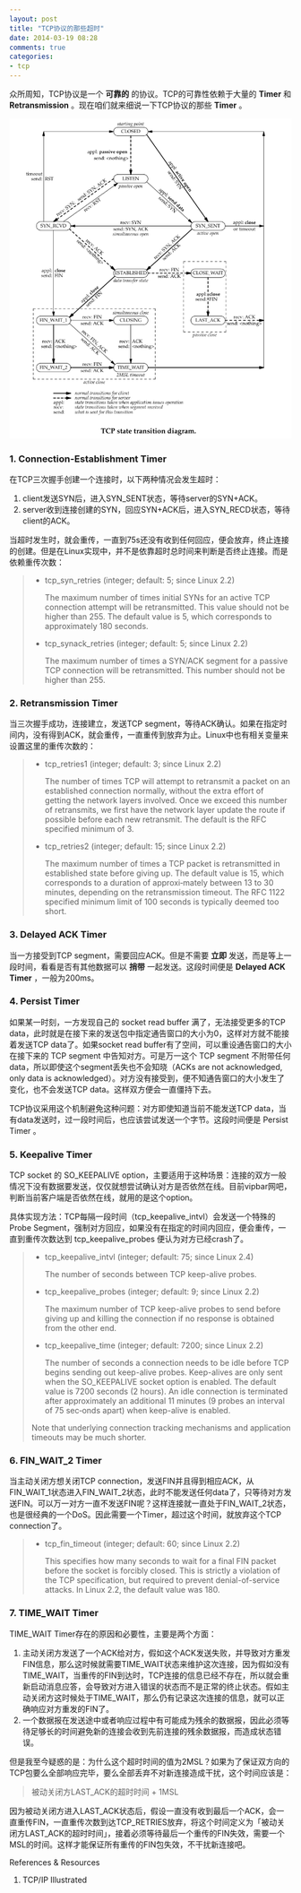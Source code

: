 ```yaml
---
layout: post
title: "TCP协议的那些超时"
date: 2014-03-19 08:28
comments: true
categories: 
- tcp
---
```


众所周知，TCP协议是一个 **可靠的** 的协议。TCP的可靠性依赖于大量的 **Timer** 和 **Retransmission** 。现在咱们就来细说一下TCP协议的那些 **Timer** 。

![TCP State transition diagram](/images/tcp-state-transition.png)

### 1. Connection\-Establishment Timer

在TCP三次握手创建一个连接时，以下两种情况会发生超时：

1. client发送SYN后，进入SYN\_SENT状态，等待server的SYN+ACK。
2. server收到连接创建的SYN，回应SYN+ACK后，进入SYN\_RECD状态，等待client的ACK。

当超时发生时，就会重传，一直到75s还没有收到任何回应，便会放弃，终止连接的创建。但是在Linux实现中，并不是依靠超时总时间来判断是否终止连接。而是依赖重传次数：

> * tcp\_syn\_retries (integer; default: 5; since Linux 2.2)
> 
>   The maximum number of times initial SYNs for an active TCP connection attempt will be retransmitted. This value should not be higher than 255. The default value is 5, which corresponds to approximately 180 seconds.
>   
> * tcp\_synack\_retries (integer; default: 5; since Linux 2.2)
> 
>   The maximum number of times a SYN/ACK segment for a passive TCP connection will be retransmitted. This number should not be higher than 255.
    


### 2. Retransmission Timer

当三次握手成功，连接建立，发送TCP segment，等待ACK确认。如果在指定时间内，没有得到ACK，就会重传，一直重传到放弃为止。Linux中也有相关变量来设置这里的重传次数的：

> * tcp\_retries1 (integer; default: 3; since Linux 2.2)
> 
>   The number of times TCP will attempt to retransmit a packet on an established connection normally, without the extra effort of getting the  network  layers  involved. Once  we exceed this number of retransmits, we first have the network layer update the route if possible before each new retransmit.  The default is the RFC specified minimum of 3.
> 
> * tcp\_retries2 (integer; default: 15; since Linux 2.2)
> 
>   The maximum number of times a TCP packet is retransmitted in established state before giving up. The default value is 15, which corresponds to a duration of approxi‐mately between 13 to 30 minutes, depending on the retransmission timeout.  The RFC 1122 specified minimum limit of 100 seconds is typically deemed too short.


### 3. Delayed ACK Timer

当一方接受到TCP segment，需要回应ACK。但是不需要 **立即** 发送，而是等上一段时间，看看是否有其他数据可以 **捎带** 一起发送。这段时间便是 **Delayed ACK Timer** ，一般为200ms。

### 4. Persist Timer

如果某一时刻，一方发现自己的 socket read buffer 满了，无法接受更多的TCP data，此时就是在接下来的发送包中指定通告窗口的大小为0，这样对方就不能接着发送TCP data了。如果socket read buffer有了空间，可以重设通告窗口的大小在接下来的 TCP segment 中告知对方。可是万一这个 TCP segment 不附带任何data，所以即使这个segment丢失也不会知晓（ACKs are not acknowledged, only data is acknowledged）。对方没有接受到，便不知通告窗口的大小发生了变化，也不会发送TCP data。这样双方便会一直僵持下去。

TCP协议采用这个机制避免这种问题：对方即使知道当前不能发送TCP data，当有data发送时，过一段时间后，也应该尝试发送一个字节。这段时间便是 Persist Timer 。

### 5. Keepalive Timer

TCP socket 的 SO\_KEEPALIVE option，主要适用于这种场景：连接的双方一般情况下没有数据要发送，仅仅就想尝试确认对方是否依然在线。目前vipbar网吧，判断当前客户端是否依然在线，就用的是这个option。

具体实现方法：TCP每隔一段时间（tcp\_keepalive\_intvl）会发送一个特殊的 Probe Segment，强制对方回应，如果没有在指定的时间内回应，便会重传，一直到重传次数达到 tcp\_keepalive\_probes 便认为对方已经crash了。

> * tcp\_keepalive\_intvl (integer; default: 75; since Linux 2.4)
> 
>   The number of seconds between TCP keep-alive probes.
> 
> * tcp\_keepalive\_probes (integer; default: 9; since Linux 2.2)
> 
>   The maximum number of TCP keep-alive probes to send before giving up and killing the connection if no response is obtained from the other end.
> 
> * tcp\_keepalive\_time (integer; default: 7200; since Linux 2.2)
> 
>   The number of seconds a connection needs to be idle before TCP begins sending out keep-alive probes.  Keep-alives are only sent when the SO\_KEEPALIVE socket option is enabled.  The default value is 7200 seconds (2 hours).  An idle connection is terminated after approximately an additional 11 minutes (9 probes an interval of 75 sec‐onds apart) when keep-alive is enabled.
> 
> Note that underlying connection tracking mechanisms and application timeouts may be much shorter.


### 6. FIN\_WAIT\_2 Timer

当主动关闭方想关闭TCP connection，发送FIN并且得到相应ACK，从FIN\_WAIT\_1状态进入FIN\_WAIT\_2状态，此时不能发送任何data了，只等待对方发送FIN。可以万一对方一直不发送FIN呢？这样连接就一直处于FIN\_WAIT\_2状态，也是很经典的一个DoS。因此需要一个Timer，超过这个时间，就放弃这个TCP connection了。

> * tcp_fin_timeout (integer; default: 60; since Linux 2.2)
> 
>   This specifies how many seconds to wait for a final FIN packet before the socket is forcibly closed.  This is strictly a  violation  of  the  TCP  specification,  but required to prevent denial-of-service attacks.  In Linux 2.2, the default value was 180.


### 7. TIME\_WAIT Timer

TIME\_WAIT Timer存在的原因和必要性，主要是两个方面：

1. 主动关闭方发送了一个ACK给对方，假如这个ACK发送失败，并导致对方重发FIN信息，那么这时候就需要TIME\_WAIT状态来维护这次连接，因为假如没有TIME\_WAIT，当重传的FIN到达时，TCP连接的信息已经不存在，所以就会重新启动消息应答，会导致对方进入错误的状态而不是正常的终止状态。假如主动关闭方这时候处于TIME\_WAIT，那么仍有记录这次连接的信息，就可以正确响应对方重发的FIN了。
2. 一个数据报在发送途中或者响应过程中有可能成为残余的数据报，因此必须等待足够长的时间避免新的连接会收到先前连接的残余数据报，而造成状态错误。

但是我至今疑惑的是：为什么这个超时时间的值为2MSL？如果为了保证双方向的TCP包要么全部响应完毕，要么全部丢弃不对新连接造成干扰，这个时间应该是：

> 被动关闭方LAST\_ACK的超时时间 + 1MSL

因为被动关闭方进入LAST\_ACK状态后，假设一直没有收到最后一个ACK，会一直重传FIN，一直重传次数到达TCP\_RETRIES放弃，将这个时间定义为「被动关闭方LAST\_ACK的超时时间」，接着必须等待最后一个重传的FIN失效，需要一个MSL的时间。这样才能保证所有重传的FIN包失效，不干扰新连接吧。


References & Resources

1. TCP/IP Illustrated
